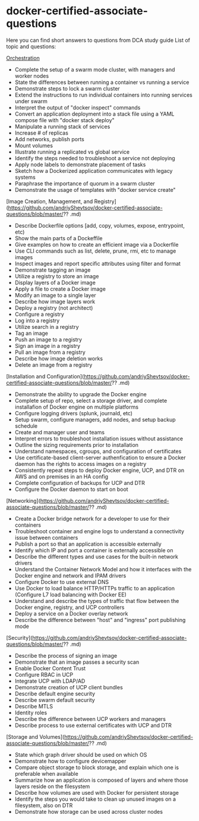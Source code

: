 # docker-certified-associate-questions
Here you can find short answers to questions from DCA study guide
List of topic and questions:

[Orchestration](https://github.com/andriyShevtsov/docker-certified-associate-questions/blob/master/Orchestration.md)

- Complete the setup of a swarm mode cluster, with managers and worker nodes
- State the differences between running a container vs running a service
- Demonstrate steps to lock a swarm cluster
- Extend the instructions to run individual containers into running services under swarm
- Interpret the output of "docker inspect" commands
- Convert an application deployment into a stack file using a YAML compose file with "docker stack deploy"
- Manipulate a running stack of services
- Increase # of replicas
- Add networks, publish ports
- Mount volumes
- Illustrate running a replicated vs global service
- Identify the steps needed to troubleshoot a service not deploying
- Apply node labels to demonstrate placement of tasks
- Sketch how a Dockerized application communicates with legacy systems
- Paraphrase the importance of quorum in a swarm cluster
- Demonstrate the usage of templates with "docker service create"


[Image Creation, Management, and Registry](https://github.com/andriyShevtsov/docker-certified-associate-questions/blob/master/?? .md)

- Describe Dockerfile options [add, copy, volumes, expose, entrypoint, etc)
- Show the main parts of a Dockeffile
- Give examples on how to create an efficient image via a Dockerfile
- Use CLI commands such as list, delete, prune, rmi, etc to manage images
- Inspect images and report specific attributes using filter and format
- Demonstrate tagging an image
- Utilize a registry to store an image
- Display layers of a Docker image
- Apply a file to create a Docker image
- Modify an image to a single layer
- Describe how image layers work
- Deploy a registry (not architect)
- Configure a registry
- Log into a registry
- Utilize search in a registry
- Tag an image
- Push an image to a registry
- Sign an image in a registry
- Pull an image from a registry
- Describe how image deletion works
- Delete an image from a registry


[Installation and Configuration](https://github.com/andriyShevtsov/docker-certified-associate-questions/blob/master/?? .md)

- Demonstrate the ability to upgrade the Docker engine
- Complete setup of repo, select a storage driver, and complete installafion of Docker engine on multiple platforms
- Configure logging drivers (splunk, journald, etc)
- Setup swarm, configure managers, add nodes, and setup backup schedule
- Create and manager user and teams
- Interpret errors to troubleshoot installation issues without assistance
- Outline the sizing requirements prior to installation
- Understand namespaces, cgroups, and configuration of certificates
- Use certificate-based client-server authenfication to ensure a Docker daemon has the rights to access images on a registry
- Consistently repeat steps to deploy Docker engine, UCP, and DTR on AWS and on premises in an HA config
- Complete configuration of backups for UCP and DTR
- Configure the Docker daemon to start on boot


[Networking](https://github.com/andriyShevtsov/docker-certified-associate-questions/blob/master/?? .md)

- Create a Docker bridge network for a developer to use for their containers
- Troubleshoot container and engine logs to understand a connectivity issue between containers
- Publish a port so that an application is accessible externally
- Identify which IP and port a container is externally accessible on
- Describe the different types and use cases for the built-in network drivers
- Understand the Container Network Model and how it interfaces with the Docker engine and network and IPAM drivers
- Configure Docker to use external DNS
- Use Docker to load balance HTTP/HTTPs traffic to an application (Configure L7 load balancing with Docker EE)
- Understand and describe the types of traffic that flow between the Docker engine, registry, and UCP controllers
- Deploy a service on a Docker overlay network
- Describe the difference between "host" and "ingress" port publishing mode


[Security](https://github.com/andriyShevtsov/docker-certified-associate-questions/blob/master/?? .md)


- Describe the process of signing an image
- Demonstrate that an image passes a security scan
- Enable Docker Content Trust
- Configure RBAC in UCP
- Integrate UCP with LDAP/AD
- Demonstrate creation of UCP client bundles
- Describe default engine security
- Describe swarm default security
- Describe MTLS
- Identity roles
- Describe the difference between UCP workers and managers
- Describe process to use external certificates with UCP and DTR


[Storage and Volumes](https://github.com/andriyShevtsov/docker-certified-associate-questions/blob/master/?? .md)


- State which graph driver should be used on which OS
- Demonstrate how to configure devicemapper
- Compare object storage to block storage, and explain which one is preferable when available
- Summarize how an application is composed of layers and where those layers reside on the filesystem
- Describe how volumes are used with Docker for persistent storage
- Identify the steps you would take to clean up unused images on a filesystem, also on DTR
- Demonstrate how storage can be used across cluster nodes
